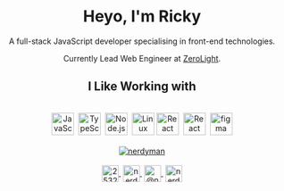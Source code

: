 <div align="center">

# Heyo, I'm Ricky

A full-stack JavaScript developer specialising in front-end technologies. 

Currently Lead Web Engineer at <a href="https://zerolight.com" target="_blank" rel="noopener">ZeroLight</a>.

</div>

<div align="center">

## I Like Working with

<br>
<img src="https://devicons.github.io/devicon/devicon.git/icons/javascript/javascript-original.svg" alt="JavaScript" width="40" height="40"/>&nbsp;
<img src="https://devicons.github.io/devicon/devicon.git/icons/typescript/typescript-original.svg" alt="TypeScript" width="40" height="40"/>&nbsp;
<img src="https://devicons.github.io/devicon/devicon.git/icons/nodejs/nodejs-original.svg" alt="Node.js" width="40" height="40"/>&nbsp;
<img src="https://devicons.github.io/devicon/devicon.git/icons/linux/linux-original.svg" alt="Linux" width="40" height="40"/> <a href="https://github.com/nerdyman/react-compare-slider" target="_blank" rel="noopener"><img src="https://devicons.github.io/devicon/devicon.git/icons/react/react-original.svg" alt="React" width="40" height="40"/></a>&nbsp;
<img src="https://devicons.github.io/devicon/devicon.git/icons/redux/redux-original.svg" alt="React" width="40" height="40"/>&nbsp;
<a href="https://www.figma.com/proto/pQdtYujBF1JkJBF0uP1OWB/ricky-davenport-cv" target="_blank" rel="noopener"><img src="https://www.vectorlogo.zone/logos/figma/figma-icon.svg" alt="figma" width="40" height="40"/>

</div>

<br>

<div align="center">

<img src="https://github-readme-stats.vercel.app/api?username=nerdyman&show_icons=true" alt="nerdyman" />

</div>

<br/>

<div align="center">
<a href="https://stackoverflow.com/users/2716192/" target="_blank" rel="noopener"><img align="center" src="https://cdn.jsdelivr.net/npm/simple-icons@3.0.1/icons/stackoverflow.svg" alt="2532203" height="30" width="30" />&nbsp;</a>
<a href="https://codesandbox.com/nerdyman" target="_blank" rel="noopener"><img align="center" src="https://cdn.jsdelivr.net/npm/simple-icons@3.0.1/icons/codesandbox.svg" alt="nerdyman" height="30" width="30" />&nbsp;</a>
<a href="https://medium.com/@nerdyman" target="_blank" rel="noopener"><img align="center" src="https://cdn.jsdelivr.net/npm/simple-icons@3.0.1/icons/medium.svg" alt="@nerdyman" height="30" width="30" />&nbsp;</a>
<a href="https://dribbble.com/nerdyman" target="_blank" rel="noopener"><img align="center" src="https://cdn.jsdelivr.net/npm/simple-icons@3.0.1/icons/dribbble.svg" alt="nerdyman" height="30" width="30" /></a>

</div>
